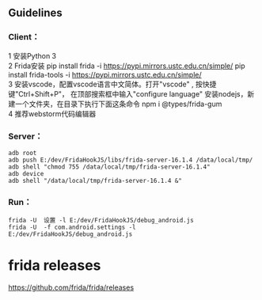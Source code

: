 
## Guidelines
### Client：  
1 安装Python 3  
2 Frida安装 pip install frida -i https://pypi.mirrors.ustc.edu.cn/simple/  pip install frida-tools -i https://pypi.mirrors.ustc.edu.cn/simple/  
3 安装vscode，配置vscode语言中文简体。打开"vscode" , 按快捷键"Ctrl+Shift+P"， 在顶部搜索框中输入"configure language" 安装nodejs，新建一个文件夹，在目录下执行下面这条命令 npm i @types/frida-gum  
4 推荐webstorm代码编辑器

### Server：
    adb root  
    adb push E:/dev/FridaHookJS/libs/frida-server-16.1.4 /data/local/tmp/  
    adb shell "chmod 755 /data/local/tmp/frida-server-16.1.4"  
    adb device  
    adb shell "/data/local/tmp/frida-server-16.1.4 &"  

### Run：
    frida -U  设置 -l E:/dev/FridaHookJS/debug_android.js   
    frida -U  -f com.android.settings -l E:/dev/FridaHookJS/debug_android.js

# frida releases
https://github.com/frida/frida/releases
